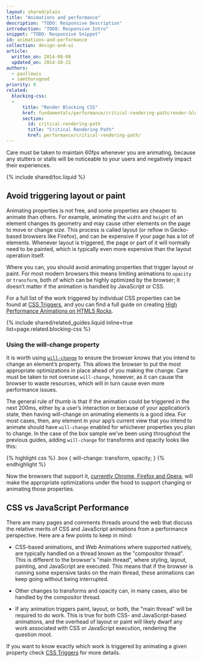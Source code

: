 ```yaml
---
layout: shared/plain
title: "Animations and performance"
description: "TODO: Responsive Description"
introduction: "TODO: Responsive Intro"
snippet: "TODO: Responsive Snippet"
id: animations-and-performance
collection: design-and-ui
article:
  written_on: 2014-08-08
  updated_on: 2014-10-22
authors:
  - paullewis
  - samthorogood
priority: 0
related:
  blocking-css:
  -
      title: "Render Blocking CSS"
      href: fundamentals/performance/critical-rendering-path/render-blocking-css.html
      section:
        id: critical-rendering-path
        title: "Critical Rendering Path"
        href: performance/critical-rendering-path/
---
```


Care must be taken to maintain 60fps whenever you are animating, because any stutters or stalls will be noticeable to your users and negatively impact their experiences.

{% include shared/toc.liquid %}

## Avoid triggering layout or paint

Animating properties is not free, and some properties are cheaper to animate than others. For example, animating the `width` and `height` of an element changes its geometry and may cause other elements on the page to move or change size. This process is called layout (or reflow in Gecko-based browsers like Firefox), and can be expensive if your page has a lot of elements. Whenever layout is triggered, the page or part of it will normally need to be painted, which is typically even more expensive than the layout operation itself.

Where you can, you should avoid animating properties that trigger layout or paint. For most modern browsers this means limiting animations to `opacity` or `transform`, both of which can be highly optimized by the browser; it doesn’t matter if the animation is handled by JavaScript or CSS.

For a full list of the work triggered by individual CSS properties can be found at [CSS Triggers](http://csstriggers.com), and you can find a full guide on creating [High Performance Animations on HTML5 Rocks](http://www.html5rocks.com/en/tutorials/speed/high-performance-animations/).

{% include shared/related_guides.liquid inline=true list=page.related.blocking-css %}

### Using the will-change property

It is worth using [`will-change`](http://dev.w3.org/csswg/css-will-change/) to ensure the browser knows that you intend to change an element’s property. This allows the browser to put the most appropriate optimizations in place ahead of you making the change. Care must be taken to not overuse `will-change`, however, as it can cause the browser to waste resources, which will in turn cause even more performance issues.

The general rule of thumb is that if the animation could be triggered in the next 200ms, either by a user’s interaction or because of your application’s state, then having will-change on animating elements is a good idea. For most cases, then, any element in your app’s current view that you intend to animate should have `will-change` enabled for whichever properties you plan to change. In the case of the box sample we’ve been using throughout the previous guides, adding `will-change` for transforms and opacity looks like this:

{% highlight css %}
.box {
  will-change: transform, opacity;
}
{% endhighlight %}

Now the browsers that support it, [currently Chrome, Firefox and Opera](http://caniuse.com/#feat=will-change), will make the appropriate optimizations under the hood to support changing or animating those properties.

## CSS vs JavaScript Performance

There are many pages and comments threads around the web that discuss the relative merits of CSS and JavaScript animations from a performance perspective. Here are a few points to keep in mind:

* CSS-based animations, and Web Animations where supported natively, are typically handled on a thread known as the "compositor thread". This is different to the browser's "main thread", where styling, layout, painting, and JavaScript are executed. This means that if the browser is running some expensive tasks on the main thread, these animations can keep going without being interrupted.

* Other changes to transforms and opacity can, in many cases, also be handled by the compositor thread.

* If any animation triggers paint, layout, or both, the "main thread" will be required to do work. This is true for both CSS- and JavaScript-based animations, and the overhead of layout or paint will likely dwarf any work associated with CSS or JavaScript execution, rendering the question moot.

If you want to know exactly which work is triggered by animating a given property check [CSS Triggers](http://csstriggers.com) for more details.
